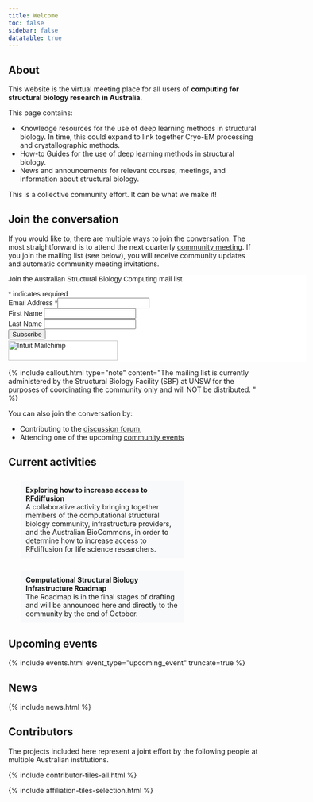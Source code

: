 ```yaml
---
title: Welcome
toc: false
sidebar: false
datatable: true
---
```


## About

This website is the virtual meeting place for all users of **computing for structural biology research in Australia**. 

This page contains:
- Knowledge resources for the use of deep learning methods in structural biology. In time, this could expand to link together Cryo-EM processing and crystallographic methods. 
- How-to Guides for the use of deep learning methods in structural biology. 
- News and announcements for relevant courses, meetings, and information about structural biology. 

This is a collective community effort. It can be what we make it!


## Join the conversation

If you would like to, there are multiple ways to join the conversation. The most straightforward is to attend the next quarterly [community meeting](#upcoming-events). If you join the mailing list (see below), you will receive community updates and automatic community meeting invitations.


<div id="mc_embed_shell">
      <link href="//cdn-images.mailchimp.com/embedcode/classic-061523.css" rel="stylesheet" type="text/css">
  <style type="text/css">
        #mc_embed_signup{background:#fff; false;clear:left; font:14px Helvetica,Arial,sans-serif; width: 600px;}
        /* Add your own Mailchimp form style overrides in your site stylesheet or in this style block.
           We recommend moving this block and the preceding CSS link to the HEAD of your HTML file. */
</style>
<div id="mc_embed_signup">
    <form action="https://unsw.us14.list-manage.com/subscribe/post?u=f8473003b217991bec4a913c0&amp;id=13383cbda9&amp;f_id=004e1be0f0" method="post" id="mc-embedded-subscribe-form" name="mc-embedded-subscribe-form" class="validate" target="_blank">
        <div id="mc_embed_signup_scroll"><p>Join the Australian Structural Biology Computing mail list</p>
            <div class="indicates-required"><span class="asterisk">*</span> indicates required</div>
            <div class="mc-field-group"><label for="mce-EMAIL">Email Address <span class="asterisk">*</span></label><input type="email" name="EMAIL" class="required email" id="mce-EMAIL" required="" value=""></div><div class="mc-field-group"><label for="mce-FNAME">First Name </label><input type="text" name="FNAME" class=" text" id="mce-FNAME" value=""></div><div class="mc-field-group"><label for="mce-LNAME">Last Name </label><input type="text" name="LNAME" class=" text" id="mce-LNAME" value=""></div>
        <div id="mce-responses" class="clear foot">
            <div class="response" id="mce-error-response" style="display: none;"></div>
            <div class="response" id="mce-success-response" style="display: none;"></div>
        </div>
    <div style="position: absolute; left: -5000px;" aria-hidden="true">
        /* real people should not fill this in and expect good things - do not remove this or risk form bot signups */
        <input type="text" name="b_f8473003b217991bec4a913c0_13383cbda9" tabindex="-1" value="">
    </div>
        <div class="optionalParent">
            <div class="clear foot">
                <input type="submit" name="subscribe" id="mc-embedded-subscribe" class="button" value="Subscribe">
                <p style="margin: 0px auto;"><a href="http://eepurl.com/iVC1-Q" title="Mailchimp - email marketing made easy and fun"><span style="display: inline-block; background-color: transparent; border-radius: 4px;"><img class="refferal_badge" src="https://digitalasset.intuit.com/render/content/dam/intuit/mc-fe/en_us/images/intuit-mc-rewards-text-dark.svg" alt="Intuit Mailchimp" style="width: 220px; height: 40px; display: flex; padding: 2px 0px; justify-content: center; align-items: center;"></span></a></p>
            </div>
        </div>
    </div>
</form>
</div>
<script type="text/javascript" src="//s3.amazonaws.com/downloads.mailchimp.com/js/mc-validate.js"></script><script type="text/javascript">(function($) {window.fnames = new Array(); window.ftypes = new Array();fnames[0]='EMAIL';ftypes[0]='email';fnames[1]='FNAME';ftypes[1]='text';fnames[2]='LNAME';ftypes[2]='text';fnames[3]='ADDRESS';ftypes[3]='address';fnames[4]='PHONE';ftypes[4]='phone';fnames[5]='BIRTHDAY';ftypes[5]='birthday';}(jQuery));var $mcj = jQuery.noConflict(true);</script></div>


{% include callout.html type="note" content="The mailing list is currently administered by the Structural Biology Facility (SBF) at UNSW for the purposes of coordinating the community only and will NOT be distributed. " %}


You can also join the conversation by:
- Contributing to the [discussion forum](https://github.com/orgs/Australian-Structural-Biology-Computing/discussions),
- Attending one of the upcoming [community events](#upcoming-events)


## Current activities

<div style="width: 75%; display: block">
    <div class="container">
        <div class="row">
            <div style = "background-color: #f8f9fa; text-align: left; vertical-align: middle; margin: 25px; padding: 10px;">
            <span style= "font-weight: bold">Exploring how to increase access to RFdiffusion</span><br><span>A collaborative activity bringing together members of the computational structural biology community, infrastructure providers, and the Australian BioCommons, in order to determine how to increase access to RFdiffusion for life science researchers.</span>
            </div>
        </div>
        <div class="row">
            <div style = "background-color: #f8f9fa; text-align: left; vertical-align: middle; margin: 25px; padding: 10px;">
            <span style= "font-weight: bold">Computational Structural Biology Infrastructure Roadmap</span><br><span>The Roadmap is in the final stages of drafting and will be announced here and directly to the community by the end of October.</span>
            </div>
        </div>
    </div>
</div>


## Upcoming events

{% include events.html event_type="upcoming_event" truncate=true %}


## News

{% include news.html %}


## Contributors

The projects included here represent a joint effort by the following people at multiple Australian institutions. 

{% include contributor-tiles-all.html %}

{% include affiliation-tiles-selection.html %}


<!--- Events seem to have problem with direct cut and paste, disabling until desired 
## Events
{% include events.html caption=true title=true event_type="upcoming_event" caption_url="/about/events" truncate=true limit=3 %}
--->
